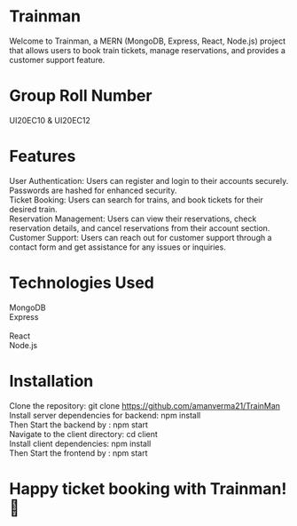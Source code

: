 # Trainman 
Welcome to Trainman, a MERN (MongoDB, Express, React, Node.js) project that allows users to book train tickets, manage reservations, and provides a customer support feature. 

# Group Roll Number 
UI20EC10 & UI20EC12

# Features
User Authentication: Users can register and login to their accounts securely. Passwords are hashed for enhanced security.<br />
Ticket Booking: Users can search for trains, and book tickets for their desired train.<br />
Reservation Management: Users can view their reservations, check reservation details, and cancel reservations from their account section.<br />
Customer Support: Users can reach out for customer support through a contact form and get assistance for any issues or inquiries.<br />

# Technologies Used
MongoDB<br />
Express<br /><br />
React<br />
Node.js<br />


# Installation
Clone the repository: git clone https://github.com/amanverma21/TrainMan<br />
Install server dependencies for backend: npm install<br />
Then Start the backend by : npm start<br />
Navigate to the client directory: cd client<br />
Install client dependencies: npm install<br />
Then Start the frontend by : npm start<br />


# Happy ticket booking with Trainman! 🚆
